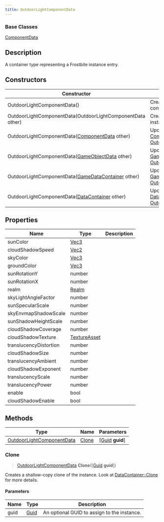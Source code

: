 ```yaml
---
title: OutdoorLightComponentData
---
```

### Base Classes

[ComponentData](ComponentData)

## Description

A container type representing a Frostbite instance entry.

## Constructors

| Constructor                                                                          | Description                                                                                                                               |
| ------------------------------------------------------------------------------------ | ----------------------------------------------------------------------------------------------------------------------------------------- |
| OutdoorLightComponentData()                                                          | Create a new instance of this container type.                                                                                             |
| OutdoorLightComponentData(OutdoorLightComponentData other)                           | Create a reference copy of an instance of the same type.                                                                                  |
| OutdoorLightComponentData([ComponentData](ComponentData) other)                      | Upcast an instance of type [ComponentData](ComponentData) to [OutdoorLightComponentData](OutdoorLightComponentData).                      |
| OutdoorLightComponentData([GameObjectData](GameObjectData) other)                    | Upcast an instance of type [GameObjectData](GameObjectData) to [OutdoorLightComponentData](OutdoorLightComponentData).                    |
| OutdoorLightComponentData([GameDataContainer](GameDataContainer) other)              | Upcast an instance of type [GameDataContainer](GameDataContainer) to [OutdoorLightComponentData](OutdoorLightComponentData).              |
| OutdoorLightComponentData([DataContainer](/vext/ref/shared/class/datacontainer) other) | Upcast an instance of type [DataContainer](/vext/ref/shared/class/datacontainer) to [OutdoorLightComponentData](OutdoorLightComponentData). |

## Properties

| Name                   | Type                              | Description |
| ---------------------- | --------------------------------- | ----------- |
| sunColor               | [Vec3](/vext/ref/shared/class/Vec3) |             |
| cloudShadowSpeed       | [Vec2](/vext/ref/shared/class/Vec2) |             |
| skyColor               | [Vec3](/vext/ref/shared/class/Vec3) |             |
| groundColor            | [Vec3](/vext/ref/shared/class/Vec3) |             |
| sunRotationY           | number                            |             |
| sunRotationX           | number                            |             |
| realm                  | [Realm](Realm)                    |             |
| skyLightAngleFactor    | number                            |             |
| sunSpecularScale       | number                            |             |
| skyEnvmapShadowScale   | number                            |             |
| sunShadowHeightScale   | number                            |             |
| cloudShadowCoverage    | number                            |             |
| cloudShadowTexture     | [TextureAsset](TextureAsset)      |             |
| translucencyDistortion | number                            |             |
| cloudShadowSize        | number                            |             |
| translucencyAmbient    | number                            |             |
| cloudShadowExponent    | number                            |             |
| translucencyScale      | number                            |             |
| translucencyPower      | number                            |             |
| enable                 | bool                              |             |
| cloudShadowEnable      | bool                              |             |

## Methods

| Type                                                   | Name            | Parameters                                     |
| ------------------------------------------------------ | --------------- | ---------------------------------------------- |
| [OutdoorLightComponentData](OutdoorLightComponentData) | [Clone](#clone) | \[[Guid](/vext/ref/shared/class/guid) **guid**\] |

### Clone

> [OutdoorLightComponentData](OutdoorLightComponentData) **Clone**(\[[Guid](/vext/ref/shared/class/guid) **guid**\])

Creates a shallow-copy clone of the instance. Look at [DataContainer::Clone](/vext/ref/shared/class/datacontainer#clone) for more details.

#### Parameters

| Name | Type         | Description                                 |
| ---- | ------------ | ------------------------------------------- |
| guid | [Guid](Guid) | An optional GUID to assign to the instance. |
